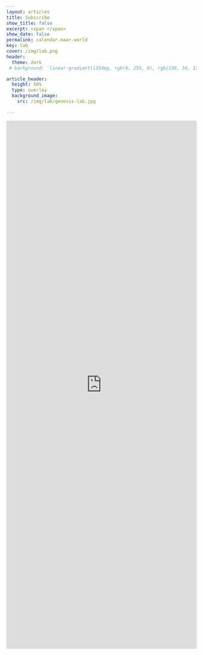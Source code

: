```yaml
---
layout: articles
title: Subscribe
show_title: false
excerpt: <span </span>
show_date: false
permalink: calendar.maar.world
key: lab
cover: /img/lab.png
header:
  theme: dark
 # background: 'linear-gradient(135deg, rgb(0, 255, 0), rgb(139, 34, 139, .1))'

article_header:
  height: 50%
  type: overlay
  background_image:
    src: /img/lab/genesis-lab.jpg

---
```


<!-- Google Calendar Appointment Scheduling begin -->
<iframe src="https://calendar.google.com/calendar/appointments/schedules/AcZssZ2E7HM16smJlViabRPO6puSuIFX9H8KtN2opGDoMW3P_dzN9WYnVEyfWp4O4mendFmkBYVsPzvY?gv=true" style="border: 0; background-color: white;" width="100%" height="1400" frameborder="0"></iframe>

<!-- end Google Calendar Appointment Scheduling -->
